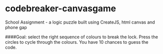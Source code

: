 # codebreaker-canvasgame
School Assignment - a logic puzzle built using CreateJS, html canvas and phone gap

####Goal: select the right sequence of colours to break the lock. Press the circles to cycle through the colours. You have 10 chances to guess the code.
